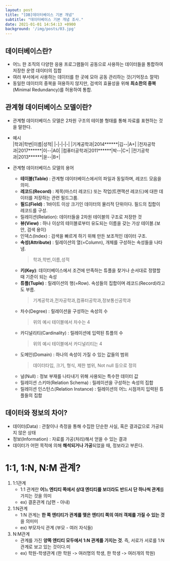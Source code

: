 ```yaml
---
layout: post
title: "[DB]데이터베이스 기본 개념"
subtitle: "데이터베이스 기본 개념 조사."
date: 2021-01-01 14:54:13 +0900
background: '/img/posts/03.jpg'
---
```

## 데이터베이스란?
- 어느 한 조직의 다양한 응용 프로그램들이 공동으로 사용하는 데이터들을 통합하여 저장한 운영 데이터의 집합
- 여러 부서에서 사용하는 데이터를 한 곳에 모아 공동 관리하는 것(기억장소 절약)
- 동일한 데이터의 중복을 혀용하지 않지만, 검색의 효율성을 위해 **최소한의 중복**(Minimal Redundancy)를 허용하여 통합.

## 관계형 데이터베이스 모델이란?
- 관계형 데이터베이스 모델은 2차원 구조의 테이블 형태를 통해 자료를 표현하는 것을 말한다.
- 예시      
    |학과|학번|이름|성적|
    |-|-|-|-|
    |기계공학과|2014******|김--|A+|
    |전자공학과|2017******|이--|A0|
    |컴퓨터공학과|2011******|박--|C+|
    |전기공학과|2013******|윤--|B+|
      
      
- 관계형 데이터베이스 모델의 용어
    - **테이블(Table)** : 관계형 데이터베이스에서의 파일과 동일하며, 레코드 모음을 의미.
    - **레코드(Record)** : 제목(마스터 레코드) 또는 작업(트랜잭션 레코드)에 대한 데이터를 저장하는 관련 필드그룹.
    - **필드(Field)** : 1바이트 이상 크기인 데이터의 물리적 단위이다. 필드의 집합이 레코드를 구성.
    - 릴레이션(Relation): 데이터들을 2차원 테이블의 구조로 저장한 것
    - **뷰(View)** : 하나 이상의 테이블로부터 유도되는 이름을 갖는 가상 테이블.(보안, 검색 용이)
    - 인덱스(Index) : 검색을 빠르게 하기 위해 만든 보조적인 데이터 구조.
    - **속성(Attribute)** : 릴레이션의 열(=Column), 개체를 구성하는 속성들을 나타냄.
        > 학과,학번,이름,성적
    - **키(Key)**: 데이터베이스에서 조건에 만족하는 튜플을 찾거나 순서대로 정렬할 때 기준이 되는 속성
    - **튜플(Tuple)** : 릴레이션의 행(=Row). 속성들의 집합이며 레코드(Record)라고도 부름.
        > 기계공학과,전자공학과,컴퓨터공학과,정보통신공학과
    - 차수(Degree) : 릴레이션을 구성하는 속성의 수
        > 위의 예시 테이블에서 차수는 4
    - 카디널리티(Cardinality) : 릴레이션에 입력된 튜플의 수
        > 위의 예시 테이블에서 카디널리티는 4
    - 도메인(Domain) : 하나의 속성이 가질 수 있는 값들의 범위
        > 데이터타입, 크기, 형식, 제한 범위, Not null 등으로 정의
    - 널(Null) : 정보 부재를 나타내기 위해 사용되는 특수한 데이터 값
    - 릴레이션 스키마(Relation Schema) : 릴레이션을 구성하는 속성의 집합
    - 릴레이션 인스턴스(Relation Instance) : 릴레이션의 어느 시점까지 입력된 튜플들의 집합

## 데이터와 정보의 차이?
- 데이터(Data) : 관찰이나 측정을 통해 수집한 단순한 사실, 혹은 결과값으로 가공되지 않은 상태
- 정보(Information) : 자료를 가공(처리)해서 얻을 수 있는 결과
- 데이터가 어떤 목적에 의해 **해석되거나 가공**되었을 때, 정보라고 부른다.

# 1:1, 1:N, N:M 관계?
1. 1:1관계
    - 1:1 관계란 **어느 엔티티 쪽에서 상대 엔티티를 보더라도 반드시 단 하나씩 관계**를 가지는 것을 의미
    - ex) 결혼관계 (남편 - 아내)
2. 1:N관계
    - 1:N 관계는 **한 쪽 엔티티가 관계를 맺은 엔티티 쪽의 여러 객체를 가질 수 있는 것**을 의미미
    - ex) 부모자식 관계 (부모 - 여러 자식들)
3. N:M관계
    -  관계를 가진 **양쪽 엔티티 모두에서 1:N 관계를 가지는 것**. 즉, 서로가 서로를 1:N관계로 보고 있는 것이다.미
    - ex) 학원-학생관계 (한 학원 -> 여러명의 학생, 한 학생 -> 여러개의 학원)


